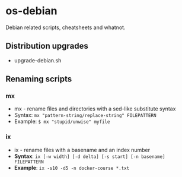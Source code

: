 # os-debian
Debian related scripts, cheatsheets and whatnot.

## Distribution upgrades
- upgrade-debian.sh

## Renaming scripts
### mx
- mx - rename files and directories with a sed-like substitute syntax
- Syntax: `mx "pattern-string/replace-string" FILEPATTERN`
- Example: `$ mx "stupid/unwise" myfile`

### ix
- ix - rename files with a basename and an index number
- **Syntax**: `ix [-w width] [-d delta] [-s start] [-n basename] FILEPATTERN`
- **Example**: `ix -s10 -d5 -n docker-course *.txt`

